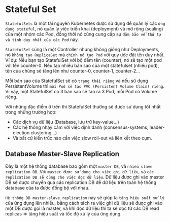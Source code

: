 # Stateful Set

`StatefulSets` là một tài nguyên Kubernetes được sử dụng để quản lý các `ứng dụng stateful`, nó quản lý việc triển khai (deployment) và mở rộng (scaling) của một nhóm các Pod, đồng thời nó cũng cung cấp sự `đảm bảo về thứ tự và tính duy nhất của các Pod` này.

`StatefulSet` cũng là một Controller nhưng không giống như Deployments, nó `không tạo ReplicaSet` mà `chính nó tạo Pod` với quy ước đặt tên duy nhất. Ví dụ: Nếu bạn tạo StatefulSet với bộ đếm tên (counter), nó sẽ tạo một pod với tên counter-0. Nếu tạo nhiều bản sao của một statefulset (nhiều pod), tên của chúng sẽ tăng lên như counter-0, counter-1, counter-2...

Mỗi bản sao của StatefulSet sẽ có `trạng thái riêng` và nếu sử dụng PersistentVolume thì `mỗi Pod sẽ tạo PVC (Persistent Volume Claim) riêng`. Vì vậy, một StatefulSet có 3 bản sao sẽ tạo ra 3 Pod, mỗi Pod có Volume riêng.

Với những đặc điểm ở trên thì StatefulSet thường sẽ được sử dụng tốt nhất trong những trường hợp:

- Các dịch vụ dữ liệu (Database, lưu trữ key-value...)
- Các hệ thống nhạy cảm với việc định danh (consensus-systems, leader-election clustering...)
- Và bất cứ kiến trúc nào cần việc slow roll-out và liên kết theo cụm.

## Database Master-Slave Replication

Đây là một hệ thống database bao gồm một `master DB`, và `nhiều slave replication DB`. Với `master được sử dụng cho việc ghi dữ liệu`, và `các replication DB sẽ dùng cho việc đọc dữ liệu`. Dữ liệu được ghi vào master DB sẽ được chuyển qua các replication DB để dữ liệu trên toàn hệ thống database của ta được đồng bộ với nhau.

`Hệ thống DB master-slave replication` này sẽ giúp ta `tăng hiệu suất xử lý` của ứng dụng lên nhiều, bằng cách tách ra việc ghi dữ liệu sẽ được ghi vào một DB được gọi là master, và khi đọc dữ liệu thì ta sẽ đọc từ các DB read replicas => tăng hiệu suất và tốc độ xử lý của ứng dụng.

